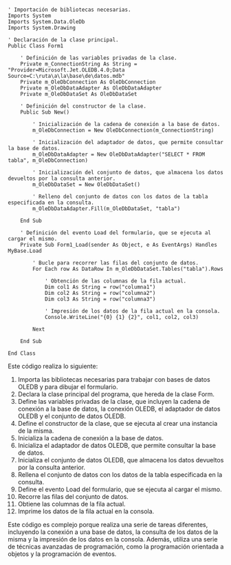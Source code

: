 ```visual basic

' Importación de bibliotecas necesarias.
Imports System
Imports System.Data.OleDb
Imports System.Drawing

' Declaración de la clase principal.
Public Class Form1

    ' Definición de las variables privadas de la clase.
    Private m_ConnectionString As String = "Provider=Microsoft.Jet.OLEDB.4.0;Data Source=C:\ruta\a\la\base\de\datos.mdb"
    Private m_OleDbConnection As OleDbConnection
    Private m_OleDbDataAdapter As OleDbDataAdapter
    Private m_OleDbDataSet As OleDbDataSet

    ' Definición del constructor de la clase.
    Public Sub New()

        ' Inicialización de la cadena de conexión a la base de datos.
        m_OleDbConnection = New OleDbConnection(m_ConnectionString)

        ' Inicialización del adaptador de datos, que permite consultar la base de datos.
        m_OleDbDataAdapter = New OleDbDataAdapter("SELECT * FROM tabla", m_OleDbConnection)

        ' Inicialización del conjunto de datos, que almacena los datos devueltos por la consulta anterior.
        m_OleDbDataSet = New OleDbDataSet()

        ' Relleno del conjunto de datos con los datos de la tabla especificada en la consulta.
        m_OleDbDataAdapter.Fill(m_OleDbDataSet, "tabla")

    End Sub

    ' Definición del evento Load del formulario, que se ejecuta al cargar el mismo.
    Private Sub Form1_Load(sender As Object, e As EventArgs) Handles MyBase.Load

        ' Bucle para recorrer las filas del conjunto de datos.
        For Each row As DataRow In m_OleDbDataSet.Tables("tabla").Rows

            ' Obtención de las columnas de la fila actual.
            Dim col1 As String = row("columna1")
            Dim col2 As String = row("columna2")
            Dim col3 As String = row("columna3")

            ' Impresión de los datos de la fila actual en la consola.
            Console.WriteLine("{0} {1} {2}", col1, col2, col3)

        Next

    End Sub

End Class

```

Este código realiza lo siguiente:

1. Importa las bibliotecas necesarias para trabajar con bases de datos OLEDB y para dibujar el formulario.
2. Declara la clase principal del programa, que hereda de la clase Form.
3. Define las variables privadas de la clase, que incluyen la cadena de conexión a la base de datos, la conexión OLEDB, el adaptador de datos OLEDB y el conjunto de datos OLEDB.
4. Define el constructor de la clase, que se ejecuta al crear una instancia de la misma.
5. Inicializa la cadena de conexión a la base de datos.
6. Inicializa el adaptador de datos OLEDB, que permite consultar la base de datos.
7. Inicializa el conjunto de datos OLEDB, que almacena los datos devueltos por la consulta anterior.
8. Rellena el conjunto de datos con los datos de la tabla especificada en la consulta.
9. Define el evento Load del formulario, que se ejecuta al cargar el mismo.
10. Recorre las filas del conjunto de datos.
11. Obtiene las columnas de la fila actual.
12. Imprime los datos de la fila actual en la consola.

Este código es complejo porque realiza una serie de tareas diferentes, incluyendo la conexión a una base de datos, la consulta de los datos de la misma y la impresión de los datos en la consola. Además, utiliza una serie de técnicas avanzadas de programación, como la programación orientada a objetos y la programación de eventos.